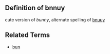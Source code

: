 ## Definition of bnnuy

cute version of *bunny*, alternate spelling of [bnuuy](./bnuuy)

## Related Terms

- [bun](./bun)
